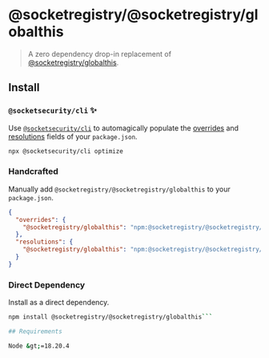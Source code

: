 # @socketregistry/@socketregistry/globalthis

> A zero dependency drop-in replacement of
> [@socketregistry/globalthis](https://www.npmjs.com/package/@socketregistry/globalthis).

## Install

### `@socketsecurity/cli` :sparkles:

Use [`@socketsecurity/cli`](https://www.npmjs.com/package/@socketsecurity/cli)
to automagically populate the
[overrides](https://docs.npmjs.com/cli/v9/configuring-npm/package-json#overrides)
and [resolutions](https://yarnpkg.com/configuration/manifest#resolutions) fields
of your `package.json`.

```sh
npx @socketsecurity/cli optimize
```

### Handcrafted

Manually add `@socketregistry/@socketregistry/globalthis` to your
`package.json`.

```json
{
  "overrides": {
    "@socketregistry/globalthis": "npm:@socketregistry/@socketregistry/globalthis@^1"
  },
  "resolutions": {
    "@socketregistry/globalthis": "npm:@socketregistry/@socketregistry/globalthis@^1"
  }
}
```

### Direct Dependency

Install as a direct dependency.

````sh
npm install @socketregistry/@socketregistry/globalthis```

## Requirements

Node &gt;=18.20.4
````
